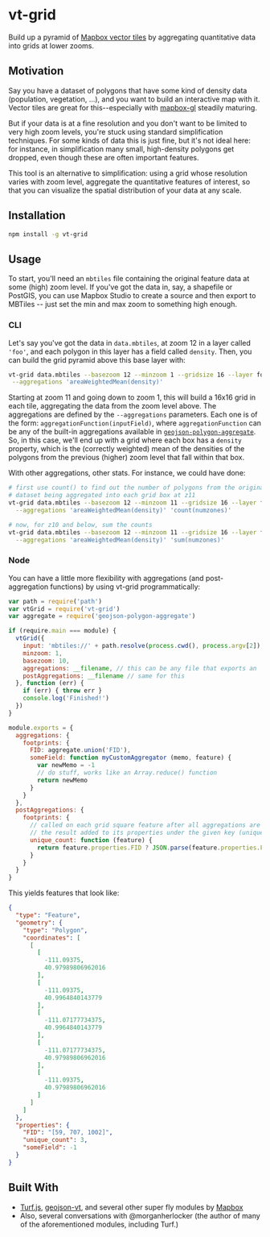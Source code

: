 # vt-grid
Build up a pyramid of [Mapbox vector
tiles](https://github.com/mapbox/vector-tile-spec) by aggregating quantitative
data into grids at lower zooms.

## Motivation

Say you have a dataset of polygons that have some kind of density data
(population, vegetation, ...), and you want to build an interactive map with
it.  Vector tiles are great for this--especially with
[mapbox-gl](https://github.com/mapbox/mapbox-gl-js) steadily maturing.

But if your data is at a fine resolution and you don't want to be limited to
very high zoom levels, you're stuck using standard simplification techniques.
For some kinds of data this is just fine, but it's not ideal here: for
instance, in simplification many small, high-density polygons get dropped, even
though these are often important features.

This tool is an alternative to simplification: using a grid whose resolution
varies with zoom level, aggregate the quantitative features of interest, so
that you can visualize the spatial distribution of your data at any scale.


## Installation

```sh
npm install -g vt-grid
```


## Usage

To start, you'll need an `mbtiles` file containing the original feature data at
some (high) zoom level.  If you've got the data in, say, a shapefile or
PostGIS, you can use Mapbox Studio to create a source and then export to
MBTiles -- just set the min and max zoom to something high enough.

### CLI

Let's say you've got the data in `data.mbtiles`, at zoom 12 in a layer called
`'foo'`, and each polygon in this layer has a field called `density`. Then, you
can build the grid pyramid above this base layer with:

```sh
vt-grid data.mbtiles --basezoom 12 --minzoom 1 --gridsize 16 --layer foo \
 --aggregations 'areaWeightedMean(density)'
```

Starting at zoom 11 and going down to zoom 1, this will build a 16x16 grid in
each tile, aggregating the data from the zoom level above.  The aggregations
are defined by the `--aggregations` parameters.  Each one is of the form:
`aggregationFunction(inputField)`, where `aggregationFunction` can
be any of the built-in aggregations available in
[`geojson-polygon-aggregate`](https://github.com/anandthakker/geojson-polygon-aggregate).
So, in this case, we'll end up with a grid where each box has a `density`
property, which is the (correctly weighted) mean of the densities of the
polygons from the previous (higher) zoom level that fall within that box.

With other aggregations, other stats.  For instance, we could have done:

```sh
# first use count() to find out the number of polygons from the original
# dataset being aggregated into each grid box at z11
vt-grid data.mbtiles --basezoom 12 --minzoom 11 --gridsize 16 --layer foo \
  --aggregations 'areaWeightedMean(density)' 'count(numzones)'

# now, for z10 and below, sum the counts
vt-grid data.mbtiles --basezoom 12 --minzoom 11 --gridsize 16 --layer foo \
  --aggregations 'areaWeightedMean(density)' 'sum(numzones)'
```

### Node

You can have a little more flexibility with aggregations (and post-aggregation
functions) by using vt-grid programmatically:

```javascript
var path = require('path')
var vtGrid = require('vt-grid')
var aggregate = require('geojson-polygon-aggregate')

if (require.main === module) {
  vtGrid({
    input: 'mbtiles://' + path.resolve(process.cwd(), process.argv[2]),
    minzoom: 1,
    basezoom: 10,
    aggregations: __filename, // this can be any file that exports an `aggregations` object like the one below
    postAggregations: __filename // same for this
  }, function (err) {
    if (err) { throw err }
    console.log('Finished!')
  })
}

module.exports = {
  aggregations: {
    footprints: {
      FID: aggregate.union('FID'),
      someField: function myCustomAggregator (memo, feature) {
        var newMemo = -1
        // do stuff, works like an Array.reduce() function
        return newMemo
      }
    }
  },
  postAggregations: {
    footprints: {
      // called on each grid square feature after all aggregations are run, with
      // the result added to its properties under the given key (unique_count)
      unique_count: function (feature) {
        return feature.properties.FID ? JSON.parse(feature.properties.FID).length : 0
      }
    }
  }
}
```

This yields features that look like:

```json
{
  "type": "Feature",
  "geometry": {
    "type": "Polygon",
    "coordinates": [
      [
        [
          -111.09375,
          40.97989806962016
        ],
        [
          -111.09375,
          40.9964840143779
        ],
        [
          -111.07177734375,
          40.9964840143779
        ],
        [
          -111.07177734375,
          40.97989806962016
        ],
        [
          -111.09375,
          40.97989806962016
        ]
      ]
    ]
  },
  "properties": {
    "FID": "[59, 707, 1002]",
    "unique_count": 3,
    "someField": -1
  }
}
```

## Built With

 - [Turf.js](http://turfjs.org),
   [geojson-vt](https://github.org/mapbox/geojson-vt), and several other super
   fly modules by [Mapbox](https://github.com/mapbox)
 - Also, several conversations with @morganherlocker (the author of many of the
   aforementioned modules, including Turf.)


